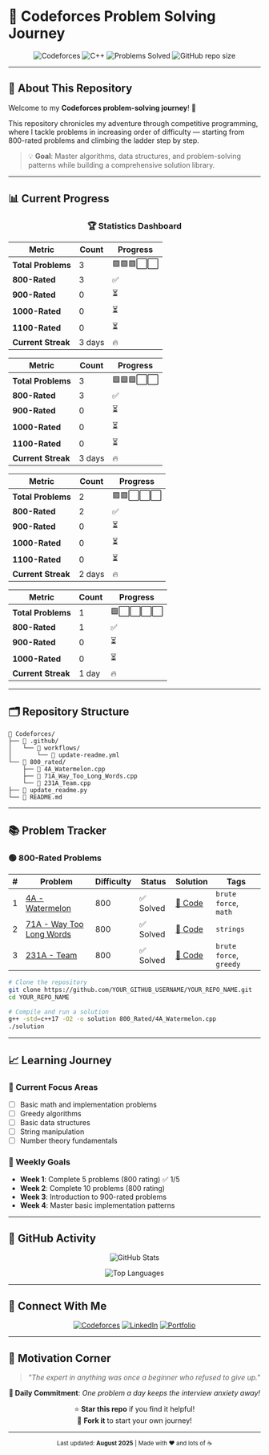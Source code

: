 # 🚀 Codeforces Problem Solving Journey

<div align="center">

![Codeforces](https://img.shields.io/badge/Codeforces-1F8ACB?style=for-the-badge&logo=codeforces&logoColor=white)
![C++](https://img.shields.io/badge/C++17-00599C?style=for-the-badge&logo=c%2B%2B&logoColor=white)
![Problems Solved](https://img.shields.io/badge/Problems%20Solved-3-success?style=for-the-badge)
![GitHub repo size](https://img.shields.io/github/repo-size/swayam200/Codeforces?style=for-the-badge)

</div>

---

## 🎯 About This Repository

Welcome to my **Codeforces problem-solving journey**! 🌟

This repository chronicles my adventure through competitive programming, where I tackle problems in increasing order of difficulty — starting from 800-rated problems and climbing the ladder step by step.

> 💡 **Goal**: Master algorithms, data structures, and problem-solving patterns while building a comprehensive solution library.

---

## 📊 Current Progress

<div align="center">

### 🏆 Statistics Dashboard

| Metric | Count | Progress |
|--------|-------|----------|
| **Total Problems** | 3 | 🟩🟩🟩⬜⬜ |
| **800-Rated** | 3 | ✅ |
| **900-Rated** | 0 | ⏳ |
| **1000-Rated** | 0 | ⏳ |
| **1100-Rated** | 0 | ⏳ |
| **Current Streak** | 3 days | 🔥 |

| Metric | Count | Progress |
|--------|-------|----------|
| **Total Problems** | 3 | 🟩🟩🟩⬜⬜ |
| **800-Rated** | 3 | ✅ |
| **900-Rated** | 0 | ⏳ |
| **1000-Rated** | 0 | ⏳ |
| **1100-Rated** | 0 | ⏳ |
| **Current Streak** | 3 days | 🔥 |

| Metric | Count | Progress |
|--------|-------|----------|
| **Total Problems** | 2 | 🟩🟩⬜⬜⬜ |
| **800-Rated** | 2 | ✅ |
| **900-Rated** | 0 | ⏳ |
| **1000-Rated** | 0 | ⏳ |
| **1100-Rated** | 0 | ⏳ |
| **Current Streak** | 2 days | 🔥 |

| Metric | Count | Progress |
|--------|-------|----------|
| **Total Problems** | 1 | 🟩⬜⬜⬜⬜ |
| **800-Rated** | 1 | ✅ |
| **900-Rated** | 0 | ⏳ |
| **1000-Rated** | 0 | ⏳ |
| **Current Streak** | 1 day | 🔥 |

</div>

---

## 🗂️ Repository Structure

```
📁 Codeforces/
├── 📂 .github/
│   └── 📂 workflows/
│       └── 📄 update-readme.yml
└── 📂 800_rated/
    ├── 📄 4A_Watermelon.cpp
    ├── 📄 71A_Way_Too_Long_Words.cpp
    └── 📄 231A_Team.cpp
├── 📄 update_readme.py
└── 📄 README.md
```

---

## 📚 Problem Tracker

### 🟢 800-Rated Problems

| # | Problem | Difficulty | Status | Solution | Tags |
|---|---------|------------|--------|----------|------|
| 1 | [4A - Watermelon](https://codeforces.com/problemset/problem/4/A) | 800 | ✅ Solved | [📝 Code](./800_rated/4A_Watermelon.cpp) | `brute force`, `math` |
| 2 | [71A - Way Too Long Words](https://codeforces.com/problemset/problem/71/A) | 800 | ✅ Solved | [📝 Code](./800_rated/71A_Way_Too_Long_Words.cpp) | `strings` |
| 3 | [231A - Team](https://codeforces.com/problemset/problem/231/A) | 800 | ✅ Solved | [📝 Code](./800_rated/231A_Team.cpp) | `brute force`, `greedy` |### ⚡ Quick Setup
```bash
# Clone the repository
git clone https://github.com/YOUR_GITHUB_USERNAME/YOUR_REPO_NAME.git
cd YOUR_REPO_NAME

# Compile and run a solution
g++ -std=c++17 -O2 -o solution 800_Rated/4A_Watermelon.cpp
./solution
```

---

## 📈 Learning Journey

### 🎯 Current Focus Areas
- [ ] Basic math and implementation problems
- [ ] Greedy algorithms
- [ ] Basic data structures
- [ ] String manipulation
- [ ] Number theory fundamentals

### 📅 Weekly Goals
- **Week 1**: Complete 5 problems (800 rating) ✅ 1/5
- **Week 2**: Complete 10 problems (800 rating)
- **Week 3**: Introduction to 900-rated problems
- **Week 4**: Master basic implementation patterns

---

## 🌟 GitHub Activity

<div align="center">

![GitHub Stats](https://github-readme-stats.vercel.app/api?username=swayam200&show_icons=true&theme=tokyonight&hide_border=true)

![Top Languages](https://github-readme-stats.vercel.app/api/top-langs/?username=swayam200&layout=compact&theme=tokyonight&hide_border=true)

</div>

---

## 🤝 Connect With Me

<div align="center">

[![Codeforces](https://img.shields.io/badge/Codeforces-swayam200-1F8ACB?style=for-the-badge&logo=codeforces)](https://codeforces.com/profile/swayam200)
[![LinkedIn](https://img.shields.io/badge/LinkedIn-Connect-0077B5?style=for-the-badge&logo=linkedin)](https://linkedin.com/in/swayam200)
[![Portfolio](https://img.shields.io/badge/Portfolio-Visit-FF5722?style=for-the-badge&logo=google-chrome)](https://swayam200.github.io)

</div>

---

## 💭 Motivation Corner

> *"The expert in anything was once a beginner who refused to give up."*

<div align="center">

**🎯 Daily Commitment**: *One problem a day keeps the interview anxiety away!*

⭐ **Star this repo** if you find it helpful!  
🍴 **Fork it** to start your own journey!

</div>

---

<div align="center">
<sub>Last updated: <strong>August 2025</strong> | Made with ❤️ and lots of ☕</sub>
</div>